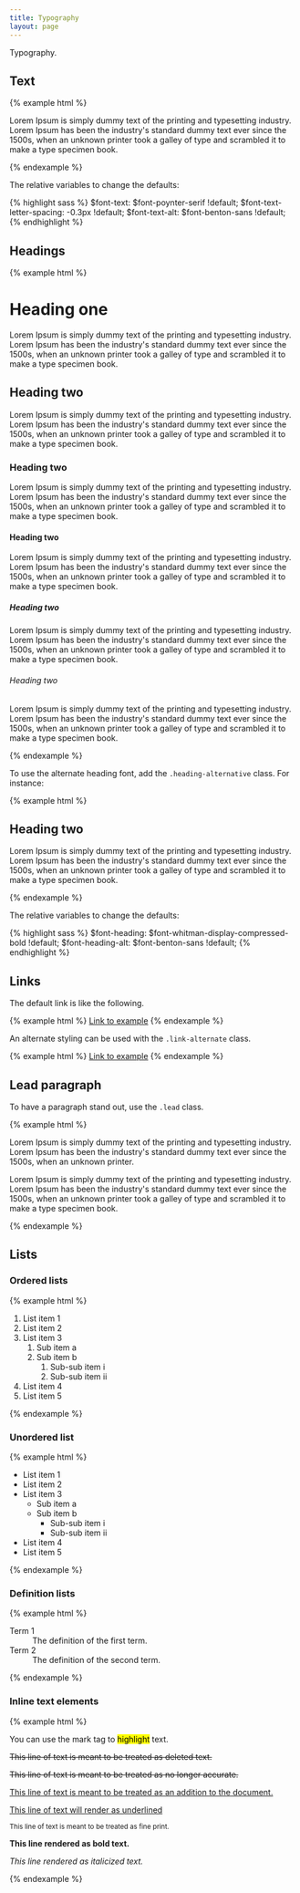 ```yaml
---
title: Typography
layout: page
---
```


Typography.

## Text

{% example html %}
<p>Lorem Ipsum is simply dummy text of the printing and typesetting industry. Lorem Ipsum has been the industry's standard dummy text ever since the 1500s, when an unknown printer took a galley of type and scrambled it to make a type specimen book.</p>
{% endexample %}

The relative variables to change the defaults:

{% highlight sass %}
$font-text: $font-poynter-serif !default;
$font-text-letter-spacing: -0.3px !default;
$font-text-alt: $font-benton-sans !default;
{% endhighlight %}


## Headings

{% example html %}
<h1>Heading one</h1>
<p>Lorem Ipsum is simply dummy text of the printing and typesetting industry. Lorem Ipsum has been the industry's standard dummy text ever since the 1500s, when an unknown printer took a galley of type and scrambled it to make a type specimen book.</p>

<h2>Heading two</h2>
<p>Lorem Ipsum is simply dummy text of the printing and typesetting industry. Lorem Ipsum has been the industry's standard dummy text ever since the 1500s, when an unknown printer took a galley of type and scrambled it to make a type specimen book.</p>

<h3>Heading two</h3>
<p>Lorem Ipsum is simply dummy text of the printing and typesetting industry. Lorem Ipsum has been the industry's standard dummy text ever since the 1500s, when an unknown printer took a galley of type and scrambled it to make a type specimen book.</p>

<h4>Heading two</h4>
<p>Lorem Ipsum is simply dummy text of the printing and typesetting industry. Lorem Ipsum has been the industry's standard dummy text ever since the 1500s, when an unknown printer took a galley of type and scrambled it to make a type specimen book.</p>

<h5>Heading two</h5>
<p>Lorem Ipsum is simply dummy text of the printing and typesetting industry. Lorem Ipsum has been the industry's standard dummy text ever since the 1500s, when an unknown printer took a galley of type and scrambled it to make a type specimen book.</p>

<h6>Heading two</h6>
<p>Lorem Ipsum is simply dummy text of the printing and typesetting industry. Lorem Ipsum has been the industry's standard dummy text ever since the 1500s, when an unknown printer took a galley of type and scrambled it to make a type specimen book.</p>
{% endexample %}

To use the alternate heading font, add the `.heading-alternative` class.  For instance:

{% example html %}
<h2 class="heading-alternate">Heading two</h2>
<p>Lorem Ipsum is simply dummy text of the printing and typesetting industry. Lorem Ipsum has been the industry's standard dummy text ever since the 1500s, when an unknown printer took a galley of type and scrambled it to make a type specimen book.</p>
{% endexample %}

The relative variables to change the defaults:

{% highlight sass %}
$font-heading: $font-whitman-display-compressed-bold !default;
$font-heading-alt: $font-benton-sans !default;
{% endhighlight %}

## Links

The default link is like the following.

{% example html %}
<a href="https://example.com">Link to example</a>
{% endexample %}

An alternate styling can be used with the `.link-alternate` class.

{% example html %}
<a class="link-alternate" href="https://example.com">Link to example</a>
{% endexample %}

## Lead paragraph

To have a paragraph stand out, use the `.lead` class.

{% example html %}
<p class="lead">Lorem Ipsum is simply dummy text of the printing and typesetting industry. Lorem Ipsum has been the industry's standard dummy text ever since the 1500s, when an unknown printer.</p>

<p>Lorem Ipsum is simply dummy text of the printing and typesetting industry. Lorem Ipsum has been the industry's standard dummy text ever since the 1500s, when an unknown printer took a galley of type and scrambled it to make a type specimen book.</p>
{% endexample %}

## Lists

### Ordered lists

{% example html %}
<ol>
  <li>List item 1</li>
  <li>List item 2</li>
  <li>List item 3
    <ol>
      <li>Sub item a</li>
      <li>Sub item b
        <ol>
          <li>Sub-sub item i</li>
          <li>Sub-sub item ii</li>
        </ol>
      </li>
    </ol>
  </li>
  <li>List item 4</li>
  <li>List item 5</li>
</ol>
{% endexample %}

### Unordered list

{% example html %}
<ul>
  <li>List item 1</li>
  <li>List item 2</li>
  <li>List item 3
    <ul>
      <li>Sub item a</li>
      <li>Sub item b
        <ul>
          <li>Sub-sub item i</li>
          <li>Sub-sub item ii</li>
        </ul>
      </li>
    </ul>
  </li>
  <li>List item 4</li>
  <li>List item 5</li>
</ul>
{% endexample %}

### Definition lists

{% example html %}
<dl>
  <dt>Term 1</dt>
  <dd>The definition of the first term.</dd>

  <dt>Term 2</dt>
  <dd>The definition of the second term.</dd>
</dl>
{% endexample %}

### Inline text elements

{% example html %}
<p>You can use the mark tag to <mark>highlight</mark> text.</p>
<p><del>This line of text is meant to be treated as deleted text.</del></p>
<p><s>This line of text is meant to be treated as no longer accurate.</s></p>
<p><ins>This line of text is meant to be treated as an addition to the document.</ins></p>
<p><u>This line of text will render as underlined</u></p>
<p><small>This line of text is meant to be treated as fine print.</small></p>
<p><strong>This line rendered as bold text.</strong></p>
<p><em>This line rendered as italicized text.</em></p>
{% endexample %}
